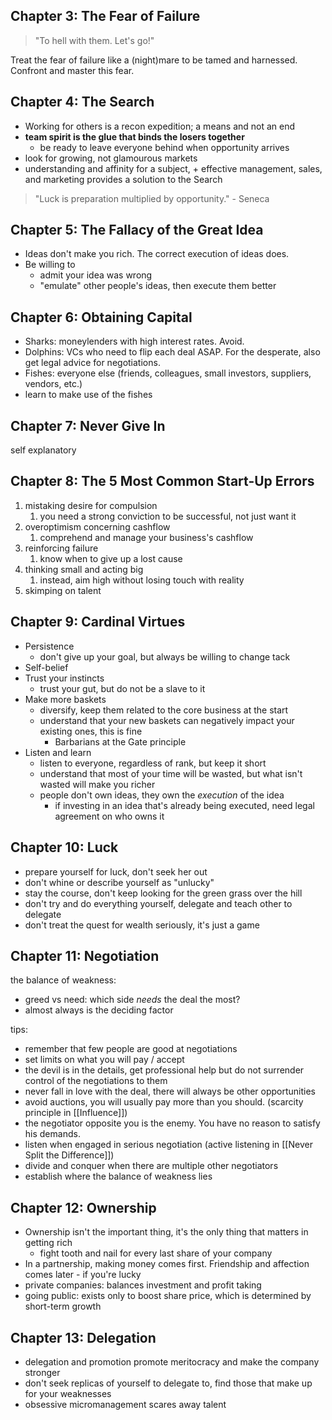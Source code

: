 ## Chapter 3: The Fear of Failure
> "To hell with them. Let's go!"

Treat the fear of failure like a (night)mare to be tamed and harnessed. Confront and master this fear.

## Chapter 4: The Search
- Working for others is a recon expedition; a means and not an end
- **team spirit is the glue that binds the losers together**
	- be ready to leave everyone behind when opportunity arrives
- look for growing, not glamourous markets
- understanding and affinity for a subject, + effective management, sales, and marketing provides a solution to the Search

> "Luck is preparation multiplied by opportunity." - Seneca

## Chapter 5: The Fallacy of the Great Idea
- Ideas don't make you rich. The correct execution of ideas does.
- Be willing to
	- admit your idea was wrong
	- "emulate" other people's ideas, then execute them better

## Chapter 6: Obtaining Capital

- Sharks: moneylenders with high interest rates. Avoid.
 - Dolphins: VCs who need to flip each deal ASAP. For the desperate, also get legal advice for negotiations.
 - Fishes: everyone else (friends, colleagues, small investors, suppliers, vendors, etc.)
 - learn to make use of the fishes

## Chapter 7: Never Give In
self explanatory

## Chapter 8: The 5 Most Common Start-Up Errors
1. mistaking desire for compulsion
	1. you need a strong conviction to be successful, not just want it
2. overoptimism concerning cashflow
	1. comprehend and manage your business's cashflow
3. reinforcing failure
	1. know when to give up a lost cause
4. thinking small and acting big
	1. instead, aim high without losing touch with reality
5. skimping on talent

## Chapter 9: Cardinal Virtues
- Persistence
	- don't give up your goal, but always be willing to change tack
- Self-belief
- Trust your instincts
	- trust your gut, but do not be a slave to it
- Make more baskets
	- diversify, keep them related to the core business at the start
	- understand that your new baskets can negatively impact your existing ones, this is fine
		- Barbarians at the Gate principle
-  Listen and learn
	- listen to everyone, regardless of rank, but keep it short
	- understand that most of your time will be wasted, but what isn't wasted will make you richer
	- people don't own ideas, they own the _execution_ of the idea
		- if investing in an idea that's already being executed, need legal agreement on who owns it

## Chapter 10: Luck
- prepare yourself for luck, don't seek her out
- don't whine or describe yourself as "unlucky"
- stay the course, don't keep looking for the green grass over the hill
- don't try and do everything yourself, delegate and teach other to delegate
- don't treat the quest for wealth seriously, it's just a game

## Chapter 11: Negotiation

the balance of weakness:
- greed vs need: which side _needs_ the deal the most?
- almost always is the deciding factor

tips:
- remember that few people are good at negotiations
- set limits on what you will pay / accept
- the devil is in the details, get professional help but do not surrender control of the negotiations to them
- never fall in love with the deal, there will always be other opportunities
- avoid auctions, you will usually pay more than you should. (scarcity principle in [[Influence]])
- the negotiator opposite you is the enemy. You have no reason to satisfy his demands.
- listen when engaged in serious negotiation (active listening in [[Never Split the Difference]])
- divide and conquer when there are multiple other negotiators
- establish where the balance of weakness lies

## Chapter 12: Ownership
- Ownership isn't the important thing, it's the only thing that matters in getting rich
	- fight tooth and nail for every last share of your company
- In a partnership, making money comes first. Friendship and affection comes later - if you're lucky
- private companies: balances investment and profit taking
- going public: exists only to boost share price, which is determined by short-term growth

## Chapter 13: Delegation
- delegation and promotion promote meritocracy and make the company stronger
- don't seek replicas of yourself to delegate to, find those that make up for your weaknesses
- obsessive micromanagement scares away talent